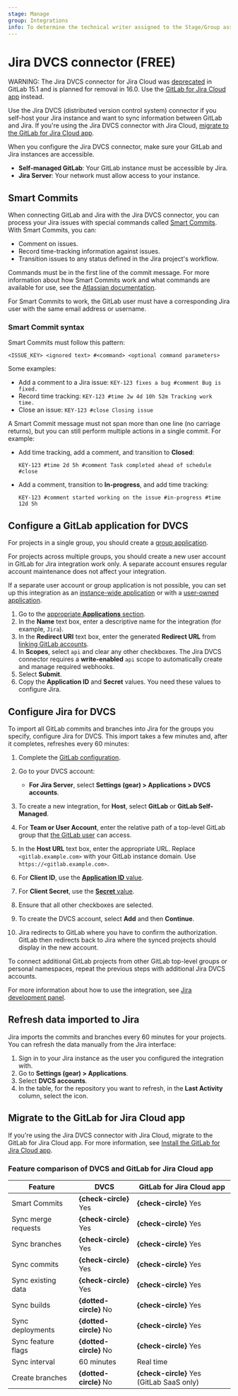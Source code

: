 ```yaml
---
stage: Manage
group: Integrations
info: To determine the technical writer assigned to the Stage/Group associated with this page, see https://about.gitlab.com/handbook/product/ux/technical-writing/#assignments
---
```


# Jira DVCS connector **(FREE)**

WARNING:
The Jira DVCS connector for Jira Cloud was [deprecated](https://gitlab.com/gitlab-org/gitlab/-/issues/362168) in GitLab 15.1
and is planned for removal in 16.0. Use the [GitLab for Jira Cloud app](../connect-app.md) instead.

Use the Jira DVCS (distributed version control system) connector if you self-host
your Jira instance and want to sync information between GitLab and Jira.
If you're using the Jira DVCS connector with Jira Cloud, [migrate to the GitLab for Jira Cloud app](#migrate-to-the-gitlab-for-jira-cloud-app).

When you configure the Jira DVCS connector, make sure your GitLab and Jira instances
are accessible.

- **Self-managed GitLab**: Your GitLab instance must be accessible by Jira.
- **Jira Server**: Your network must allow access to your instance.

## Smart Commits

When connecting GitLab and Jira with the Jira DVCS connector, you can process your Jira issues with
special commands called [Smart Commits](https://support.atlassian.com/jira-software-cloud/docs/process-issues-with-smart-commits/).
With Smart Commits, you can:

- Comment on issues.
- Record time-tracking information against issues.
- Transition issues to any status defined in the Jira project's workflow.

Commands must be in the first line of the commit message. For more information about how Smart Commits work and what commands are available
for use, see the [Atlassian documentation](https://support.atlassian.com/jira-software-cloud/docs/process-issues-with-smart-commits/).

For Smart Commits to work, the GitLab user must have a corresponding
Jira user with the same email address or username.

### Smart Commit syntax

Smart Commits must follow this pattern:

```plaintext
<ISSUE_KEY> <ignored text> #<command> <optional command parameters>
```

Some examples:

- Add a comment to a Jira issue: `KEY-123 fixes a bug #comment Bug is fixed.`
- Record time tracking: `KEY-123 #time 2w 4d 10h 52m Tracking work time.`
- Close an issue: `KEY-123 #close Closing issue`

A Smart Commit message must not span more than one line (no carriage returns), but
you can still perform multiple actions in a single commit. For example:

- Add time tracking, add a comment, and transition to **Closed**:

  ```plaintext
  KEY-123 #time 2d 5h #comment Task completed ahead of schedule #close
  ```

- Add a comment, transition to **In-progress**, and add time tracking:

  ```plaintext
  KEY-123 #comment started working on the issue #in-progress #time 12d 5h
  ```

## Configure a GitLab application for DVCS

For projects in a single group, you should create a [group application](../../oauth_provider.md#create-a-group-owned-application).

For projects across multiple groups, you should create a new user account in GitLab for Jira integration work only.
A separate account ensures regular account maintenance does not affect your integration.

If a separate user account or group application is not possible, you can set up this integration
as an [instance-wide application](../../oauth_provider.md#create-an-instance-wide-application)
or with a [user-owned application](../../oauth_provider.md#create-a-user-owned-application).

1. Go to the [appropriate **Applications** section](../../oauth_provider.md).
1. In the **Name** text box, enter a descriptive name for the integration (for example, `Jira`).
1. In the **Redirect URI** text box, enter the generated **Redirect URL** from
   [linking GitLab accounts](https://confluence.atlassian.com/adminjiraserver/linking-gitlab-accounts-1027142272.html).
1. In **Scopes**, select `api` and clear any other checkboxes.
   The Jira DVCS connector requires a **write-enabled** `api` scope to automatically create and manage required webhooks.
1. Select **Submit**.
1. Copy the **Application ID** and **Secret** values.
   You need these values to configure Jira.

## Configure Jira for DVCS

To import all GitLab commits and branches into Jira for the groups you specify,
configure Jira for DVCS. This import takes a few minutes and, after
it completes, refreshes every 60 minutes:

1. Complete the [GitLab configuration](#configure-a-gitlab-application-for-dvcs).
1. Go to your DVCS account:
   - **For Jira Server**, select **Settings (gear) > Applications > DVCS accounts**.
1. To create a new integration, for **Host**, select **GitLab** or **GitLab Self-Managed**.
1. For **Team or User Account**, enter the relative path of a top-level GitLab group that [the GitLab user](#configure-a-gitlab-application-for-dvcs) can access.
1. In the **Host URL** text box, enter the appropriate URL.
   Replace `<gitlab.example.com>` with your GitLab instance domain.
   Use `https://<gitlab.example.com>`.

1. For **Client ID**, use the [**Application ID** value](#configure-a-gitlab-application-for-dvcs).
1. For **Client Secret**, use the [**Secret** value](#configure-a-gitlab-application-for-dvcs).
1. Ensure that all other checkboxes are selected.
1. To create the DVCS account, select **Add** and then **Continue**.
1. Jira redirects to GitLab where you have to confirm the authorization.
   GitLab then redirects back to Jira where the synced
   projects should display in the new account.

To connect additional GitLab projects from other GitLab top-level groups or
personal namespaces, repeat the previous steps with additional Jira DVCS accounts.

For more information about how to use the integration, see [Jira development panel](../development_panel.md).

## Refresh data imported to Jira

Jira imports the commits and branches every 60 minutes for your projects. You
can refresh the data manually from the Jira interface:

1. Sign in to your Jira instance as the user you configured the integration with.
1. Go to **Settings (gear) > Applications**.
1. Select **DVCS accounts**.
1. In the table, for the repository you want to refresh, in the **Last Activity**
   column, select the icon.

## Migrate to the GitLab for Jira Cloud app

If you're using the Jira DVCS connector with Jira Cloud, migrate to the GitLab for Jira Cloud app.
For more information, see [Install the GitLab for Jira Cloud app](../connect-app.md#install-the-gitlab-for-jira-cloud-app).

### Feature comparison of DVCS and GitLab for Jira Cloud app

| Feature            | DVCS                   | GitLab for Jira Cloud app |
|---------------------|------------------------|---------------------------|
| Smart Commits       | **{check-circle}** Yes | **{check-circle}** Yes |
| Sync merge requests | **{check-circle}** Yes | **{check-circle}** Yes |
| Sync branches       | **{check-circle}** Yes | **{check-circle}** Yes |
| Sync commits        | **{check-circle}** Yes | **{check-circle}** Yes |
| Sync existing data  | **{check-circle}** Yes | **{check-circle}** Yes |
| Sync builds         | **{dotted-circle}** No | **{check-circle}** Yes |
| Sync deployments    | **{dotted-circle}** No | **{check-circle}** Yes |
| Sync feature flags  | **{dotted-circle}** No | **{check-circle}** Yes |
| Sync interval       | 60 minutes             | Real time              |
| Create branches     | **{dotted-circle}** No | **{check-circle}** Yes (GitLab SaaS only) |
